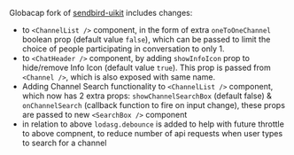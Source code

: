 Globacap fork of [sendbird-uikit](https://www.npmjs.com/package/globacap-sendbird-uikit) includes changes:
- to `<ChannelList />` component, in the form of extra `oneToOneChannel` boolean prop (default value `false`), which can be passed to limit the choice of people participating in conversation to only 1.
- to `<ChatHeader />` component, by adding `showInfoIcon` prop to hide/remove Info Icon (default value `true`). This prop is passed from `<Channel />`, which is also exposed with same name.
- Adding Channel Search functionality to `<ChannelList />` component, which now has 2 extra props: `showChannelSearchBox` (default false) & `onChannelSearch` (callback function to fire on input change), these props are passed to new `<SearchBox />` component
- in relation to above `lodasg.debounce` is added to help with future throttle to above compnent, to reduce number of api requests when user types to search for a channel